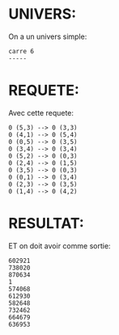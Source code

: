 # UNIVERS:
On a un univers simple:

```
carre 6
-----
```

# REQUETE:

Avec cette requete:

```
0 (5,3) --> 0 (3,3)
0 (4,1) --> 0 (5,4)
0 (0,5) --> 0 (3,5)
0 (3,4) --> 0 (3,4)
0 (5,2) --> 0 (0,3)
0 (2,4) --> 0 (1,5)
0 (3,5) --> 0 (0,3)
0 (0,1) --> 0 (3,4)
0 (2,3) --> 0 (3,5)
0 (1,4) --> 0 (4,2)
```

# RESULTAT:

ET on doit avoir comme sortie:

```
602921
738020
870634
1
574068
612930
582648
732462
664679
636953
```